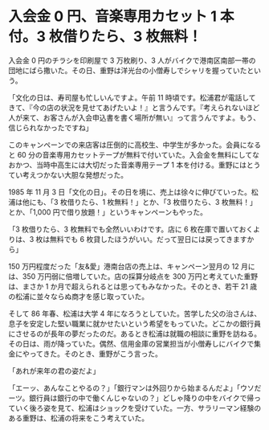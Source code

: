 # 入会金 0 円、音楽専用カセット 1 本付。3 枚借りたら、3 枚無料！

入会金 0 円のチラシを印刷屋で 3 万枚刷り、3 人がバイクで港南区南部一帯の団地にばら撒いた。その日、重野は洋光台の小僧寿しでシャリを握っていたという。

「文化の日は、寿司屋も忙しいんですよ。午前 11 時頃です。松浦君が電話してきて、『今の店の状況を見せてあげたいよ！』と言うんです。『考えられないほど人が来て、お客さんが入会申込書を書く場所が無い』って言うんですよ。もう、信じられなかったですね」

このキャンペーンでの来店客は圧倒的に高校生、中学生が多かった。会員になると 60 分の音楽専用カセットテープが無料で付いていた。入会金を無料にしてなおかつ、当時中高生には大切だった音楽専用テープ 1 本を付ける。重野にはとうてい考えつかない大胆な発想だった。

1985 年 11 月 3 日「文化の日」。その日を境に、売上は徐々に伸びていった。松浦は他にも、「3 枚借りたら、1 枚無料！」とか、「3 枚借りたら、3 枚無料！」とか、「1,000 円で借り放題！」というキャンペーンもやった。

「3 枚借りたら、3 枚無料でも全然いいわけです。店に 6 枚在庫で置いておくよりは、3 枚は無料でも 6 枚貸したほうがいい。だって翌日には戻ってきますから」

150 万円程度だった「友&愛」港南台店の売上は、キャンペーン翌月の 12 月には、350 万円弱に倍増していた。店の採算分岐点を 300 万円と考えていた重野は、まさか 1 か月で超えられるとは思ってもみなかった。そのとき、若干 21 歳の松浦に並々ならぬ商才を感じ取っていた。

そして 86 年春、松浦は大学 4 年になろうとしていた。苦学した父の治さんは、息子を安定した堅い職業に就かせたいという希望をもっていた。どこかの銀行員にさせるのが長年の夢だったのだ。あるとき松浦は就職の相談に重野を訪ねる。その日は、雨が降っていた。偶然、信用金庫の営業担当が小僧寿しにバイクで集金にやってきた。そのとき、重野がこう言った。

「あれが来年の君の姿だよ」

「エーッ、あんなことやるの？」「銀行マンは外回りから始まるんだよ」「ウソだーツ。銀行員は銀行の中で働くんじゃないの？」どしゃ降りの中をバイクで帰っていく後ろ姿を見て、松浦はショックを受けていた。一方、サラリーマン経験のある重野は、松浦の将来をこう考えていた。
